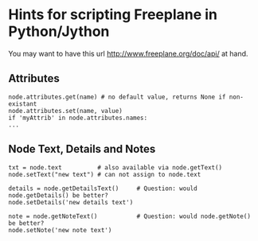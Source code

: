 # Hints for scripting Freeplane in Python/Jython

You may want to have this url http://www.freeplane.org/doc/api/ at hand.

## Attributes

    node.attributes.get(name) # no default value, returns None if non-existant
    node.attributes.set(name, value)
    if 'myAttrib' in node.attributes.names:
    ...

## Node Text, Details and Notes

    txt = node.text          # also available via node.getText()
    node.setText("new text") # can not assign to node.text
 
    details = node.getDetailsText()     # Question: would node.getDetails() be better?
    node.setDetails('new details text')
 
    note = node.getNoteText()           # Question: would node.getNote() be better?
    node.setNote('new note text')

<!-- ({Category:Script}) -->

